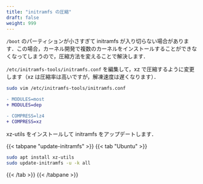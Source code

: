 ```yaml
---
title: "initramfs の圧縮"
draft: false
weight: 999
---
```

`/boot` のパーティションが小さすぎて initramfs が入り切らない場合があります．この場合，カーネル開発で複数のカーネルをインストールすることができなくなってしまうので，圧縮方法を変えることで解決します．

`/etc/initramfs-tools/initramfs.conf` を編集して，xz で圧縮するように変更します（xz は圧縮率は高いですが，解凍速度は遅くなります）．

```sh
sudo vim /etc/initramfs-tools/initramfs.conf
```

```diff
- MODULES=most
+ MODULES=dep
```

```diff
- COMPRESS=lz4
+ COMPRESS=xz
```

xz-utils をインストールして initramfs をアップデートします．

{{< tabpane "update-initramfs" >}}
{{< tab "Ubuntu" >}}

```sh
sudo apt install xz-utils
sudo update-initramfs -u -k all
```

{{< /tab >}}
{{< /tabpane >}}

